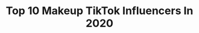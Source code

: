---
title: Top 10 Makeup TikTok Influencers In 2020
description: >-
  Find top makeup TikTok influencers in 2020. Most popular hashtags: #momsoftiktok #cosplay #makeup #gonnabefriends.
platform: TikTok
profiles:
  - username: "powerofmakeup"
    fullname: >-
      MAKEUP
    location: "Belarus"
    followers: 89639
    engagement: 683
    commentsToLikes: 0.002948
    id: ckal4r87k3s930i78o19rqmam
    verified: false
    hashtags: "#foruyou, #eyeslipsface, #foryoupage, #makeu"
  - username: "bitchieasian"
    fullname: >-
      Bitchieasian
    location: "Netherlands"
    followers: 280291
    engagement: 3448
    commentsToLikes: 0.037552
    id: ck83ypb3auid40j78rxdbllf0
    verified: false
    hashtags: "#duet, #uzumaki, #pastelboy, #outofcosplay"
  - username: "albysaurrawr"
    fullname: >-
      AlbysaurRAWR
    location: "Mexico"
    followers: 182142
    engagement: 2911
    commentsToLikes: 0.036874
    id: ck931pic3frkr0j78k352om43
    verified: true
    hashtags: "#denki, #cosplay, #felizcumplea, #slime"
  - username: "enzo_tout_seul"
    fullname: >-
      Enzo
    location: "France"
    followers: 14170
    engagement: 2585
    commentsToLikes: 0.068492
    id: ck902s9qycrkl0j78ky91xl2q
    verified: false
    hashtags: ""
  - username: "ach.artt"
    fullname: >-
      Amy 💫
    location: "United States"
    followers: 14047
    engagement: 2485
    commentsToLikes: 0.056786
    id: ck8w1b6q219lo0j78kc5yadn2
    verified: false
    hashtags: "#cosplayer, #finalsathome, #disney, #healthheroes"
  - username: "cafe_art"
    fullname: >-
      CaFe
    location: "United States"
    followers: 11598
    engagement: 2323
    commentsToLikes: 0.095894
    id: ckacr8r6r4el80i78ubydddss
    verified: false
    hashtags: "#goodnight, #tired, #positivevibes, #littlethings"
  - username: "dragonfinity"
    fullname: >-
      Dragon Finity🐉
    location: "United Kingdom"
    followers: 387871
    engagement: 2234
    commentsToLikes: 0.335231
    id: ck81sb8dcregu0j78xieiufm4
    verified: false
    hashtags: "#sayso, #dancetutorial, #starships, #digitalmakeup"
  - username: "crisalexmua"
    fullname: >-
      Cris Alex
    location: "United States"
    followers: 39916
    engagement: 2065
    commentsToLikes: 0.061750
    id: ck8w48f7r88vb0j78arjvfq4v
    verified: false
    hashtags: "#makeupvideo, #keepingactive, #littlethings, #cosplay"
  - username: "livvybean_"
    fullname: >-
      Liv 
    location: "United States"
    followers: 40182
    engagement: 1957
    commentsToLikes: 0.047595
    id: ck8kd9v2w4ruo0j78ntlcb8aa
    verified: false
    hashtags: "#greenscreen, #yearbook2020, #corona, #verucasalt"
  - username: "acidtripjay"
    fullname: >-
      Jay ✨
    location: "United States"
    followers: 75117
    engagement: 2652
    commentsToLikes: 0.034069
    id: ck9glmhinoy5n0j7876nfse66
    verified: false
    hashtags: "#foodfam, #gotthisforyou, #bedroomcheck, #yoplaitcuprelay"
---